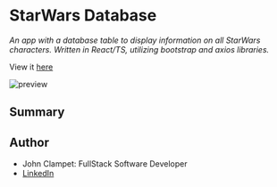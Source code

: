# StarWars Database

*An app with a database table to display information on all StarWars characters. Written in React/TS, utilizing bootstrap and axios libraries.*

View it [here]('')

![preview]('/../src/img/img_app_preview.png')

## Summary
<!-- Learned
- How useState is updated ... synchronous, but delayed/async behaviour
- Loading state , how/when to notify app loading status
- Promise.all 
- Making subsequent API calls based on primary API call
- Importance and ease of use/convenience of typing ( Character object, Array of type Character) -->

## Author
- John Clampet: FullStack Software Developer
- [LinkedIn](https://www.linkedin.com/in/john-clampet-264007122/)
